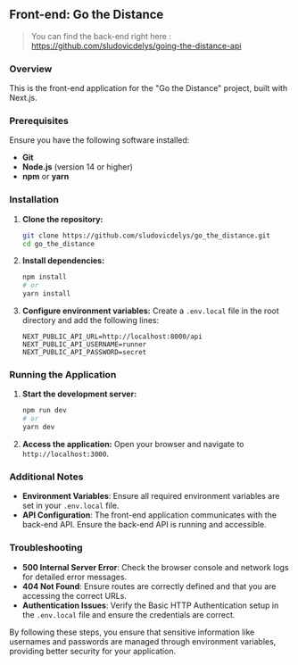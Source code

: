 ## Front-end: Go the Distance

> You can find the back-end right here : https://github.com/sludovicdelys/going-the-distance-api

### Overview

This is the front-end application for the "Go the Distance" project, built with Next.js.

### Prerequisites

Ensure you have the following software installed:
- **Git**
- **Node.js** (version 14 or higher)
- **npm** or **yarn**

### Installation

1. **Clone the repository:**
    ```bash
    git clone https://github.com/sludovicdelys/go_the_distance.git
    cd go_the_distance
    ```

2. **Install dependencies:**
    ```bash
    npm install
    # or
    yarn install
    ```

3. **Configure environment variables:**
    Create a `.env.local` file in the root directory and add the following lines:
    ```env
    NEXT_PUBLIC_API_URL=http://localhost:8000/api
    NEXT_PUBLIC_API_USERNAME=runner
    NEXT_PUBLIC_API_PASSWORD=secret
    ```

### Running the Application

1. **Start the development server:**
    ```bash
    npm run dev
    # or
    yarn dev
    ```

2. **Access the application:**
    Open your browser and navigate to `http://localhost:3000`.

### Additional Notes

- **Environment Variables**: Ensure all required environment variables are set in your `.env.local` file.
- **API Configuration**: The front-end application communicates with the back-end API. Ensure the back-end API is running and accessible.

### Troubleshooting

- **500 Internal Server Error**: Check the browser console and network logs for detailed error messages.
- **404 Not Found**: Ensure routes are correctly defined and that you are accessing the correct URLs.
- **Authentication Issues**: Verify the Basic HTTP Authentication setup in the `.env.local` file and ensure the credentials are correct.

By following these steps, you ensure that sensitive information like usernames and passwords are managed through environment variables, providing better security for your application.
